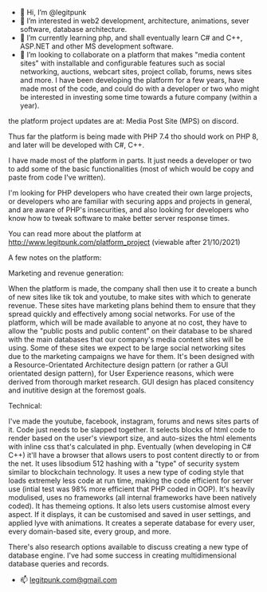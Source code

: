 - 👋 Hi, I’m @legitpunk
- 👀 I’m interested in web2 development, architecture, animations, sever software, database architecture.
- 🌱 I’m currently learning php, and shall eventually learn C# and C++, ASP.NET and other MS development software.
- 💞️ I’m looking to collaborate on a platform that makes "media content sites" with installable and configurable features such as social networking, auctions, webcart sites, 
project collab, forums, news sites and more. I have been developing the platform for a few years, have made most of the code, and could do with a developer or two who might 
be interested in investing some time towards a future company (within a year).

the platform project updates are at: 
Media Post Site (MPS)
on discord. 

Thus far the platform is being made with PHP 7.4 tho should work on PHP 8, and later will be developed with C#, C++.

I have made most of the platform in parts. It just needs a developer or two to add some of the basic functionalities (most of which would be copy and paste from code 
I've written). 

I'm looking for PHP developers who have created their own large projects, or developers who 
are familiar with securing apps and projects in general, and are aware of PHP's insecurities, and also looking for developers who know how to tweak software to make better 
server response times. 

You can read more about the platform at http://www.legitpunk.com/platform_project (viewable after 21/10/2021) 

A few notes on the platform:

Marketing and revenue generation:

When the platform is made, the company shall then use it to create a bunch of new sites like tik tok and youtube, to make sites with which to generate revenue. 
These sites have marketing plans behind them to ensure that they spread quickly and effectively among social networks.
For use of the platform, which will be made available to anyone at no cost, they have to allow the "public posts and public content" on their database to be shared with the
main databases that our company's media content sites will be using. Some of these sites we expect to be large social networking sites due to the marketing campaigns 
we have for them. 
It's been designed with a Resource-Orientated Architecture design pattern (or rather a GUI orientated design pattern), for User Experience reasons, which were 
derived from thorough market research.
GUI design has placed consitency and inutitive design at the foremost goals.

Technical:

I've made the youtube, facebook, instagram, forums and news sites parts of it. Code just needs to be slapped together. 
It selects blocks of html code to render based on the user's viewport size, and auto-sizes the html elements with inline css that's calculated in php.
Eventually (when developing in C# C++) it'll have a browser that allows users to post content directly to or from the net.
It uses libsodium 512 hashing with a "type" of security system similar to blockchain technology.
It uses a new type of coding style that loads extremely less code at run time, making the code efficient for server use (intial test was 98% more efficient that 
PHP coded in OOP).
It's heavily modulised, uses no frameworks (all internal frameworks have been natively coded).
It has themeing options. 
It also lets users customise almost every aspect. If it displays, it can be customised and saved in user settings, and applied lyve with animations. 
It creates a seperate database for every user, every domain-based site, every group, and more. 

There's also research options available to discuss creating a new type of database engine. I've had some success in creating multidimensional database queries and records.  








- 📫 legitpunk.com@gmail.com
